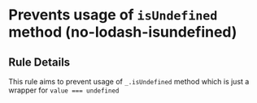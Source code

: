 # Prevents usage of `isUndefined` method (no-lodash-isundefined)

## Rule Details

This rule aims to prevent usage of `_.isUndefined` method which is just a wrapper for `value === undefined`
